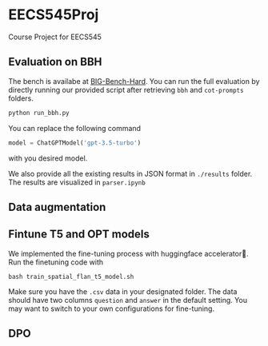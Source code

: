 # EECS545Proj
Course Project for EECS545

## Evaluation on BBH

The bench is availabe at [BIG-Bench-Hard](https://github.com/suzgunmirac/BIG-Bench-Hard). You can run the full evaluation by directly running our provided script after retrieving `bbh` and `cot-prompts` folders.
```python
python run_bbh.py
```
You can replace the following command
```python
model = ChatGPTModel('gpt-3.5-turbo')
```
with you desired model.

We also provide all the existing results in JSON format in `./results` folder. The results are visualized in `parser.ipynb`


## Data augmentation

## Fintune T5 and OPT models
We implemented the fine-tuning process with huggingface accelerator🤗. Run the finetuning code with 
```
bash train_spatial_flan_t5_model.sh
```
Make sure you have the `.csv` data in your designated folder. The data should have two columns `question` and `answer` in the default setting.
You may want to switch to your own configurations for fine-tuning.

## DPO
